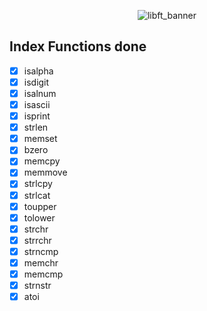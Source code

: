 <div align="center">
  
  ![libft_banner](https://user-images.githubusercontent.com/3737837/184542447-5f59dffa-e931-47f3-b86e-c65d0ffcb7be.jpg)

</div>

## Index Functions done

- [x] isalpha
- [x] isdigit
- [x] isalnum
- [x] isascii
- [x] isprint
- [x] strlen
- [x] memset
- [x] bzero
- [x] memcpy
- [x] memmove
- [x] strlcpy
- [x] strlcat
- [x] toupper
- [x] tolower
- [x] strchr
- [x] strrchr
- [x] strncmp
- [x] memchr
- [x] memcmp
- [x] strnstr
- [x] atoi
